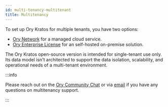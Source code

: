 ```yaml
---
id: multi-tenancy-multitenant
title: Multitenancy
---
```


To set up Ory Kratos for multiple tenants, you have two options:

- [Ory Network](https://console.ory.com) for a managed cloud service.
- [Ory Enterprise License](../../self-hosted/oel/index.mdx) for an self-hosted on-premise solution.

The Ory Kratos open-source version is intended for single-tenant use only. Its data model isn't architected to support the data
isolation, scalability, and operational needs of a multi-tenant environment.

:::info

Please reach out on the [Ory Community Chat](https://slack.ory.com/) or via [email](https://www.ory.com/contact) if you have any
questions on multitenancy support.

:::
